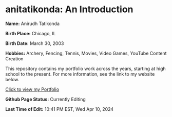 # anitatikonda: An Introduction

**Name:** Anirudh Tatikonda

**Birth Place:** Chicago, IL

**Birth Date:** March 30, 2003

**Hobbies:** Archery, Fencing, Tennis, Movies, Video Games, YouTube Content Creation

This repository contains my portfolio work across the years, starting at high school to the present. For more information, see the link to my website below.

[Click to view my Portfolio](https://anitatikonda.github.io)

**Github Page Status:** Currently Editing

**Last Time of Edit:** 10:41 PM EST, Wed Apr 10, 2024

